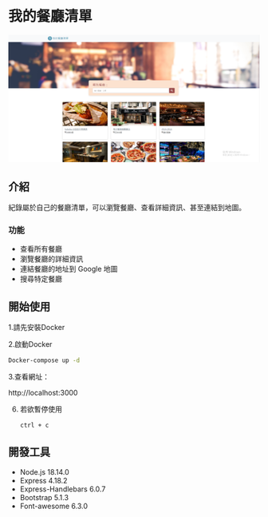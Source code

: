 # 我的餐廳清單

![Index page about Restaurant List](./public/image/screen.png)

## 介紹

紀錄屬於自己的餐廳清單，可以瀏覽餐廳、查看詳細資訊、甚至連結到地圖。

### 功能

- 查看所有餐廳
- 瀏覽餐廳的詳細資訊
- 連結餐廳的地址到 Google 地圖
- 搜尋特定餐廳

## 開始使用
1.請先安裝Docker

2.啟動Docker
   ```bash
   Docker-compose up -d
   ```
3.查看網址：

http://localhost:3000


6. 若欲暫停使用

   ```bash
   ctrl + c
   ```

## 開發工具

- Node.js 18.14.0
- Express 4.18.2
- Express-Handlebars 6.0.7
- Bootstrap 5.1.3
- Font-awesome 6.3.0